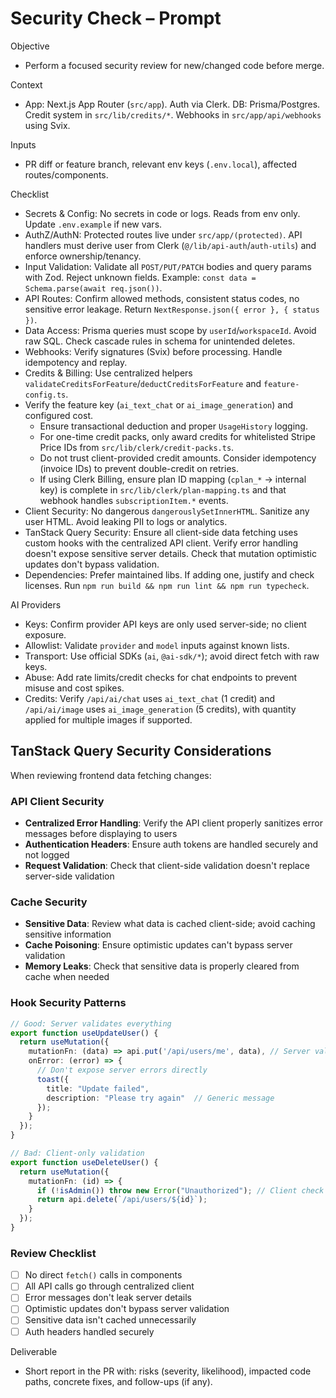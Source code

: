 # Security Check – Prompt

Objective
- Perform a focused security review for new/changed code before merge.

Context
- App: Next.js App Router (`src/app`). Auth via Clerk. DB: Prisma/Postgres. Credit system in `src/lib/credits/*`. Webhooks in `src/app/api/webhooks` using Svix.

Inputs
- PR diff or feature branch, relevant env keys (`.env.local`), affected routes/components.

Checklist
- Secrets & Config: No secrets in code or logs. Reads from env only. Update `.env.example` if new vars.
- AuthZ/AuthN: Protected routes live under `src/app/(protected)`. API handlers must derive user from Clerk (`@/lib/api-auth`/`auth-utils`) and enforce ownership/tenancy.
- Input Validation: Validate all `POST/PUT/PATCH` bodies and query params with Zod. Reject unknown fields. Example: `const data = Schema.parse(await req.json())`.
- API Routes: Confirm allowed methods, consistent status codes, no sensitive error leakage. Return `NextResponse.json({ error }, { status })`.
- Data Access: Prisma queries must scope by `userId`/`workspaceId`. Avoid raw SQL. Check cascade rules in schema for unintended deletes.
- Webhooks: Verify signatures (Svix) before processing. Handle idempotency and replay.
- Credits & Billing: Use centralized helpers `validateCreditsForFeature`/`deductCreditsForFeature` and `feature-config.ts`.
- Verify the feature key (`ai_text_chat` or `ai_image_generation`) and configured cost.
  - Ensure transactional deduction and proper `UsageHistory` logging.
  - For one-time credit packs, only award credits for whitelisted Stripe Price IDs from `src/lib/clerk/credit-packs.ts`.
  - Do not trust client-provided credit amounts. Consider idempotency (invoice IDs) to prevent double-credit on retries.
  - If using Clerk Billing, ensure plan ID mapping (`cplan_*` → internal key) is complete in `src/lib/clerk/plan-mapping.ts` and that webhook handles `subscriptionItem.*` events.
- Client Security: No dangerous `dangerouslySetInnerHTML`. Sanitize any user HTML. Avoid leaking PII to logs or analytics.
- TanStack Query Security: Ensure all client-side data fetching uses custom hooks with the centralized API client. Verify error handling doesn't expose sensitive server details. Check that mutation optimistic updates don't bypass validation.
- Dependencies: Prefer maintained libs. If adding one, justify and check licenses. Run `npm run build && npm run lint && npm run typecheck`.

AI Providers
- Keys: Confirm provider API keys are only used server-side; no client exposure.
- Allowlist: Validate `provider` and `model` inputs against known lists.
- Transport: Use official SDKs (`ai`, `@ai-sdk/*`); avoid direct fetch with raw keys.
- Abuse: Add rate limits/credit checks for chat endpoints to prevent misuse and cost spikes.
 - Credits: Verify `/api/ai/chat` uses `ai_text_chat` (1 credit) and `/api/ai/image` uses `ai_image_generation` (5 credits), with quantity applied for multiple images if supported.

## TanStack Query Security Considerations

When reviewing frontend data fetching changes:

### API Client Security
- **Centralized Error Handling**: Verify the API client properly sanitizes error messages before displaying to users
- **Authentication Headers**: Ensure auth tokens are handled securely and not logged
- **Request Validation**: Check that client-side validation doesn't replace server-side validation

### Cache Security
- **Sensitive Data**: Review what data is cached client-side; avoid caching sensitive information
- **Cache Poisoning**: Ensure optimistic updates can't bypass server validation
- **Memory Leaks**: Check that sensitive data is properly cleared from cache when needed

### Hook Security Patterns
```typescript
// Good: Server validates everything
export function useUpdateUser() {
  return useMutation({
    mutationFn: (data) => api.put('/api/users/me', data), // Server validates
    onError: (error) => {
      // Don't expose server errors directly
      toast({
        title: "Update failed",
        description: "Please try again"  // Generic message
      });
    }
  });
}

// Bad: Client-only validation
export function useDeleteUser() {
  return useMutation({
    mutationFn: (id) => {
      if (!isAdmin()) throw new Error("Unauthorized"); // Client check only
      return api.delete(`/api/users/${id}`);
    }
  });
}
```

### Review Checklist
- [ ] No direct `fetch()` calls in components
- [ ] All API calls go through centralized client
- [ ] Error messages don't leak server details
- [ ] Optimistic updates don't bypass server validation
- [ ] Sensitive data isn't cached unnecessarily
- [ ] Auth headers handled securely

Deliverable
- Short report in the PR with: risks (severity, likelihood), impacted code paths, concrete fixes, and follow-ups (if any).
